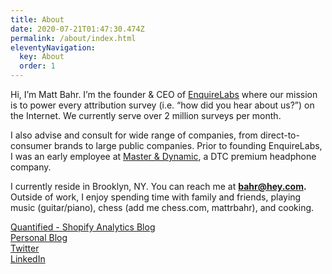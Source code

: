 ```yaml
---
title: About
date: 2020-07-21T01:47:30.474Z
permalink: /about/index.html
eleventyNavigation:
  key: About
  order: 1
---
```

Hi, I’m Matt Bahr. I’m the founder & CEO of [EnquireLabs](https://enquirelabs.com/) where our mission is to power every attribution survey (i.e. “how did you hear about us?”) on the Internet. We currently serve over 2 million surveys per month.

I also advise and consult for wide range of companies, from direct-to-consumer brands to large public companies. Prior to founding EnquireLabs, I was an early employee at [Master & Dynamic](https://masterdynamic.com/), a DTC premium headphone company.

I currently reside in Brooklyn, NY. You can reach me at **bahr@hey.com.** Outside of work, I enjoy spending time with family and friends, playing music (guitar/piano), chess (add me chess.com, mattrbahr), and cooking.

[Quantified - Shopify Analytics Blog](https://quantified.blog/)\
[Personal Blog](http://127.0.0.1:4000/posts)\
[Twitter](https://www.linkedin.com/in/mattrbahr/)\
[LinkedIn](https://www.linkedin.com/in/matthewbahr/)